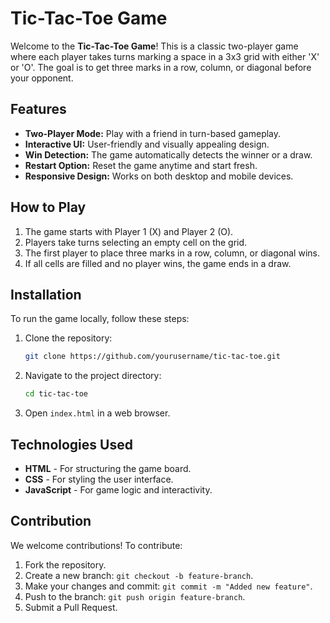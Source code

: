 # Tic-Tac-Toe Game

Welcome to the **Tic-Tac-Toe Game**! This is a classic two-player game where each player takes turns marking a space in a 3x3 grid with either 'X' or 'O'. The goal is to get three marks in a row, column, or diagonal before your opponent.

## Features

- **Two-Player Mode:** Play with a friend in turn-based gameplay.
- **Interactive UI:** User-friendly and visually appealing design.
- **Win Detection:** The game automatically detects the winner or a draw.
- **Restart Option:** Reset the game anytime and start fresh.
- **Responsive Design:** Works on both desktop and mobile devices.

## How to Play

1. The game starts with Player 1 (X) and Player 2 (O).
2. Players take turns selecting an empty cell on the grid.
3. The first player to place three marks in a row, column, or diagonal wins.
4. If all cells are filled and no player wins, the game ends in a draw.

## Installation

To run the game locally, follow these steps:

1. Clone the repository:
   ```sh
   git clone https://github.com/yourusername/tic-tac-toe.git
   ```
2. Navigate to the project directory:
   ```sh
   cd tic-tac-toe
   ```
3. Open `index.html` in a web browser.

## Technologies Used

- **HTML** - For structuring the game board.
- **CSS** - For styling the user interface.
- **JavaScript** - For game logic and interactivity.

## Contribution

We welcome contributions! To contribute:
1. Fork the repository.
2. Create a new branch: `git checkout -b feature-branch`.
3. Make your changes and commit: `git commit -m "Added new feature"`.
4. Push to the branch: `git push origin feature-branch`.
5. Submit a Pull Request.




